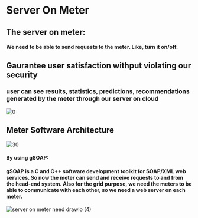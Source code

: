 # Server On Meter

## The server on meter:
#### We need to be able to send requests to the meter. Like, turn it on/off.

## Gaurantee user satisfaction withput violating our security
### user can see results, statistics, predictions, recommendations generated by the meter through our server on cloud

![0](https://user-images.githubusercontent.com/51336081/166917080-b90c7741-98e1-4a14-83a0-6650ab0948bd.png)

## Meter Software Architecture
![30](https://user-images.githubusercontent.com/51336081/166917056-fa9b05ed-38a8-45b8-a2d8-844dc6fb1423.png)


#### By using gSOAP:
#### gSOAP is a C and C++ software development toolkit for SOAP/XML web services. So now the meter can send and receive requests to and from the head-end system. Also for the grid purpose, we need the meters to be able to communicate with each other, so we need a web server on each meter. 
![server on meter need drawio (4)](https://user-images.githubusercontent.com/51336081/166916352-fd125232-7e62-4096-87d5-b89f728fe1b4.png)
